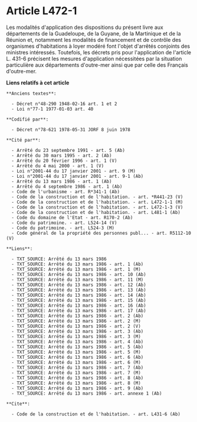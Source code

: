 # Article L472-1

Les modalités d'application des dispositions du présent livre aux départements de la Guadeloupe, de la Guyane, de la
Martinique et de la Réunion et, notamment les modalités de financement et de contrôle des organismes d'habitations à loyer
modéré font l'objet d'arrêtés conjoints des ministres intéressés. Toutefois, les décrets pris pour l'application de l'article
L. 431-6 précisent les mesures d'application nécessitées par la situation particulière aux départements d'outre-mer ainsi que
par celle des Français d'outre-mer.

**Liens relatifs à cet article**

	**Anciens textes**:

	  - Décret n°48-290 1948-02-16 art. 1 et 2
	  - Loi n°77-1 1977-01-03 art. 40

	**Codifié par**:

	  - Décret n°78-621 1978-05-31 JORF 8 juin 1978

	**Cité par**:

	  - Arrêté du 23 septembre 1991 - art. 5 (Ab)
	  - Arrêté du 30 mars 1995 - art. 2 (Ab)
	  - Arrêté du 20 février 1996 - art. 1 (V)
	  - Arrêté du 4 mai 2000 - art. 1 (V)
	  - Loi n°2001-44 du 17 janvier 2001 - art. 9 (M)
	  - Loi n°2001-44 du 17 janvier 2001 - art. 9-1 (Ab)
	  - Arrêté du 13 mars 1986 - art. 1 (Ab)
	  - Arrêté du 4 septembre 1986 - art. 1 (Ab)
	  - Code de l'urbanisme - art. R*341-1 (Ab)
	  - Code de la construction et de l'habitation. - art. *R441-23 (V)
	  - Code de la construction et de l'habitation. - art. L472-1-1 (M)
	  - Code de la construction et de l'habitation. - art. L472-1-3 (V)
	  - Code de la construction et de l'habitation. - art. L481-1 (Ab)
	  - Code du domaine de l'Etat - art. R170-2 (Ab)
	  - Code du patrimoine. - art. L524-14 (V)
	  - Code du patrimoine. - art. L524-3 (M)
	  - Code général de la propriété des personnes publ... - art. R5112-10 (V)

	**Liens**:

	  - TXT_SOURCE: Arrêté du 13 mars 1986
	  - TXT_SOURCE: Arrêté du 13 mars 1986 - art. 1 (Ab)
	  - TXT_SOURCE: Arrêté du 13 mars 1986 - art. 1 (M)
	  - TXT_SOURCE: Arrêté du 13 mars 1986 - art. 10 (Ab)
	  - TXT_SOURCE: Arrêté du 13 mars 1986 - art. 11 (M)
	  - TXT_SOURCE: Arrêté du 13 mars 1986 - art. 12 (Ab)
	  - TXT_SOURCE: Arrêté du 13 mars 1986 - art. 13 (Ab)
	  - TXT_SOURCE: Arrêté du 13 mars 1986 - art. 14 (Ab)
	  - TXT_SOURCE: Arrêté du 13 mars 1986 - art. 15 (Ab)
	  - TXT_SOURCE: Arrêté du 13 mars 1986 - art. 16 (Ab)
	  - TXT_SOURCE: Arrêté du 13 mars 1986 - art. 17 (Ab)
	  - TXT_SOURCE: Arrêté du 13 mars 1986 - art. 2 (Ab)
	  - TXT_SOURCE: Arrêté du 13 mars 1986 - art. 2 (M)
	  - TXT_SOURCE: Arrêté du 13 mars 1986 - art. 2 (V)
	  - TXT_SOURCE: Arrêté du 13 mars 1986 - art. 3 (Ab)
	  - TXT_SOURCE: Arrêté du 13 mars 1986 - art. 3 (M)
	  - TXT_SOURCE: Arrêté du 13 mars 1986 - art. 4 (Ab)
	  - TXT_SOURCE: Arrêté du 13 mars 1986 - art. 5 (Ab)
	  - TXT_SOURCE: Arrêté du 13 mars 1986 - art. 5 (M)
	  - TXT_SOURCE: Arrêté du 13 mars 1986 - art. 6 (Ab)
	  - TXT_SOURCE: Arrêté du 13 mars 1986 - art. 6 (M)
	  - TXT_SOURCE: Arrêté du 13 mars 1986 - art. 7 (Ab)
	  - TXT_SOURCE: Arrêté du 13 mars 1986 - art. 7 (M)
	  - TXT_SOURCE: Arrêté du 13 mars 1986 - art. 8 (Ab)
	  - TXT_SOURCE: Arrêté du 13 mars 1986 - art. 8 (M)
	  - TXT_SOURCE: Arrêté du 13 mars 1986 - art. 9 (Ab)
	  - TXT_SOURCE: Arrêté du 13 mars 1986 - art. annexe 1 (Ab)

	**Cite**:

	  - Code de la construction et de l'habitation. - art. L431-6 (Ab)
